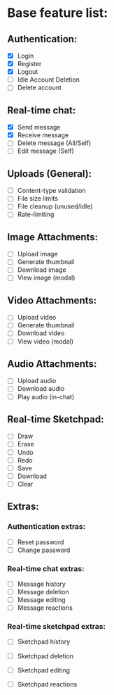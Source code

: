 # Base feature list:

## Authentication:

- [x] Login
- [x] Register
- [x] Logout
- [ ] Idle Account Deletion
- [ ] Delete account

## Real-time chat:

- [x] Send message
- [x] Receive message
- [ ] Delete message (All/Self)
- [ ] Edit message (Self)

## Uploads (General):

- [ ] Content-type validation
- [ ] File size limits
- [ ] File cleanup (unused/idle)
- [ ] Rate-limiting

## Image Attachments:

- [ ] Upload image
- [ ] Generate thumbnail
- [ ] Download image
- [ ] View image (modal)

## Video Attachments:

- [ ] Upload video
- [ ] Generate thumbnail
- [ ] Download video
- [ ] View video (modal)

## Audio Attachments:

- [ ] Upload audio
- [ ] Download audio
- [ ] Play audio (in-chat)

## Real-time Sketchpad:

- [ ] Draw
- [ ] Erase
- [ ] Undo
- [ ] Redo
- [ ] Save
- [ ] Download
- [ ] Clear

## Extras:

### Authentication extras:

- [ ] Reset password
- [ ] Change password

### Real-time chat extras:

- [ ] Message history
- [ ] Message deletion
- [ ] Message editing
- [ ] Message reactions

### Real-time sketchpad extras:

- [ ] Sketchpad history
- [ ] Sketchpad deletion
- [ ] Sketchpad editing
- [ ] Sketchpad reactions

